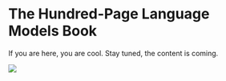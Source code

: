 # The Hundred-Page Language Models Book
If you are here, you are cool. Stay tuned, the content is coming.

![](http://thelmbook.com/social-banner.png)
